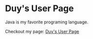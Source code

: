 # Duy's User Page
Java is my favorite programing language.

Checkout my page: [Duy's User Page](https://quocduyvu6262.github.io/CSE110-Lab-1/#current-goals)
